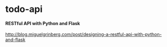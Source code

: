 # todo-api
#### RESTful API with Python and Flask

http://blog.miguelgrinberg.com/post/designing-a-restful-api-with-python-and-flask
